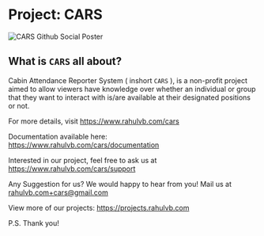 # Project: CARS

![CARS Github Social Poster](https://www.rahulvb.com/cars/github-social-cars.png)

## What is `CARS` all about?

Cabin Attendance Reporter System ( inshort `CARS` ), is a non-profit project aimed to allow 
viewers have knowledge over whether an individual or group that they want to interact with
is/are available at their designated positions or not.

For more details, visit https://www.rahulvb.com/cars

Documentation available here: https://www.rahulvb.com/cars/documentation

Interested in our project, feel free to ask us at https://www.rahulvb.com/cars/support

Any Suggestion for us? We would happy to hear from you! Mail us at rahulvb.com+cars@gmail.com

View more of our projects: https://projects.rahulvb.com

P.S. Thank you!
##
